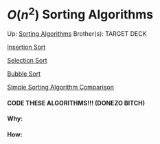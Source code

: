 # $O(n^2)$ Sorting Algorithms

Up: [Sorting Algorithms](sorting_algorithms)
Brother(s):
TARGET DECK

[Insertion Sort](insertion_sort)

[Selection Sort](selection_sort)

[Bubble Sort](bubble_sort)

[Simple Sorting Algorithm Comparison](simple_sorting_algorithm_comparison)

#### CODE THESE ALGORITHMS!!! (DONEZO BITCH)
































#### Why:
#### How:









